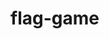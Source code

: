 # flag-game

<!-- TODO - allow usa vs united states etc. -->
<!-- move flag images credit -->
<!-- credit backgorund -->
<!-- mobile first -->